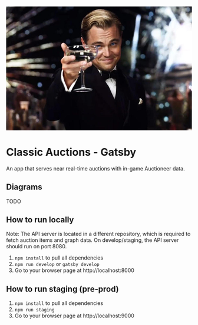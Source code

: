 ![logo](/the_great_gatsby_trailer.jpg)
# Classic Auctions - Gatsby
An app that serves near real-time auctions with in-game Auctioneer data.
## Diagrams
TODO

## How to run locally
Note: The API server is located in a different repository, which is required to fetch auction items and graph data. On develop/staging, the API server should run on port 8080.

1. `npm install` to pull all dependencies
2. `npm run develop` or `gatsby develop`
3. Go to your browser page at http://localhost:8000

## How to run staging (pre-prod)
1. `npm install` to pull all dependencies
2. `npm run staging`
3. Go to your browser page at http://localhost:9000

